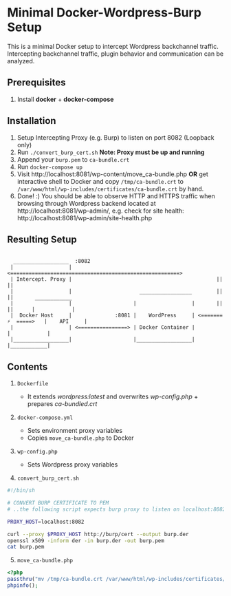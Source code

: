 # Minimal Docker-Wordpress-Burp Setup

This is a minimal Docker setup to intercept Wordpress backchannel traffic.
Intercepting backchannel traffic, plugin behavior and communication can be analyzed.

## Prerequisites 

1. Install **docker** + **docker-compose**

## Installation

1. Setup Intercepting Proxy (e.g. Burp) to listen on port 8082 (Loopback only)
2. Run `./convert_burp_cert.sh` **Note: Proxy must be up and running**
3. Append your `burp.pem` to `ca-bundle.crt`
4. Run `docker-compose up`
5. Visit http://localhost:8081/wp-content/move_ca-bundle.php **OR** get interactive shell to Docker and copy `/tmp/ca-bundle.crt` to `/var/www/html/wp-includes/certificates/ca-bundle.crt` by hand.
6. Done! :) You should be able to observe HTTP and HTTPS traffic when browsing through Wordpress backend located at http://localhost:8081/wp-admin/, e.g. check for site health: http://localhost:8081/wp-admin/site-health.php

## Resulting Setup

```

  __________________  :8082                          
 |                  | <=======================================================>
 | Intercept. Proxy |                                               ||       ||
 |                  |                      _________________        ||       ||       ____________
 |                  |                    |                  |       ||       ||      |            |
 |  Docker Host     |              :8081 |    WordPress     | <=======   ⚡  =====>   |    API     |
 |                  | <================> | Docker Container |                        |            |
 |__________________|                    |__________________|                        |____________|

``` 

## Contents

1. `Dockerfile`
    * It extends *wordpress:latest* and overwrites *wp-config.php* + prepares *ca-bundled.crt*

2. `docker-compose.yml`
    * Sets environment proxy variables
    * Copies `move_ca-bundle.php` to Docker

3. `wp-config.php`
    * Sets Wordpress proxy variables


4. `convert_burp_cert.sh`

```Bash
#!/bin/sh

# CONVERT BURP CERTIFICATE TO PEM
# ..the following script expects burp proxy to listen on localhost:8082!

PROXY_HOST=localhost:8082

curl --proxy $PROXY_HOST http://burp/cert --output burp.der
openssl x509 -inform der -in burp.der -out burp.pem
cat burp.pem 
```

5. `move_ca-bundle.php`

```PHP
<?php 
passthru("mv /tmp/ca-bundle.crt /var/www/html/wp-includes/certificates/ca-bundle.crt");
phpinfo();
```